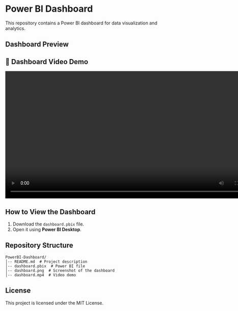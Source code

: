 # Power BI Dashboard

This repository contains a Power BI dashboard for data visualization and analytics.

## Dashboard Preview

## 🎥 Dashboard Video Demo  

<video src="https://github.com/user-attachments/assets/55b5e73d-d8f9-40be-9cf7-20d2688b381f" controls width="800"></video>


## How to View the Dashboard
1. Download the `dashboard.pbix` file.
2. Open it using **Power BI Desktop**.

## Repository Structure
```
PowerBI-Dashboard/
│-- README.md  # Project description
│-- dashboard.pbix  # Power BI file
│-- dashboard.png  # Screenshot of the dashboard
│-- dashboard.mp4  # Video demo
```

## License
This project is licensed under the MIT License.
